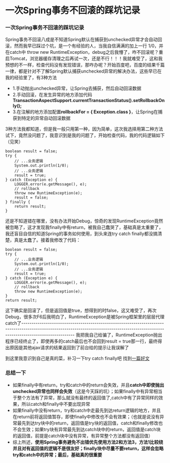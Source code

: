 # 一次Spring事务不回滚的踩坑记录

### 一次Spring事务不回滚的踩坑记录

Spring事务不回滚八成是不知道Spring默认在捕获到unchecked异常才会自动回滚，然而我早已踩过个坑，是一个有经验的人，当我自信满满的加上一行 1/0，并在catch中 throw new RuntimeException，debug之后我懵了，咋不回滚呢？重启Tomcat，浏览器缓存清理之后再试一次，还是不行！！！我就难受了，这和我预想的不一样，检查代码没有发现错误，那咋办呢？开始百度吧，百度的结果千篇一律，都是针对不了解Spring默认捕获unchecked异常的解决办法，这些早已在我的经验里了，有3种方法

* 1.手动抛出unchecked异常，让Spring去捕获，然后自动回滚数据
* 2.手动回滚，在发生异常的地方添加代码 **TransactionAspectSupport.currentTransactionStatus().setRollbackOnly();**
* 3.在注解的地方添加配置**rollbackFor = { Exception.class }**，让Spring在捕获到特定的异常自动回滚数据 

3种方法我都知道，但是我一般只用第一种，因为简单，这次我选择用第二种方法试下，竟然没问题了，我意识到是我的问题了，开始检查代码，我的代码逻辑如下（见笑）

```
boolean result = false;
try {
    // ...业务逻辑
    System.out.println(1/0);
    // ...业务逻辑
    result = true;
} catch (Exception e) {
    LOGGER.error(e.getMessage(), e);
    // rollback
    throw new RuntimeException(e);
    result = false;
} finally {
	return result;
}
```

还是不知道错在哪里，没有办法开始Debug，惊奇的发现RuntimeException竟然被忽略了，这才发现我finally中有return，被我自己蠢哭了，基础真是太重要了，我还盲目自信的知道Spring的事务如何使用，到头来连try catch finally都没搞清楚，真是太蠢了。接着我修改了代码：

```
boolean result = false;
try {
    // ...业务逻辑
    System.out.println(1/0);
    // ...业务逻辑
    result = true;
} catch (Exception e) {
    LOGGER.error(e.getMessage(), e);
    // rollback
    throw new RuntimeException(e);
} 
return result;
```

这下确实是回滚了，但是返回值是true，想得到的时false，这又难受了，再次Debug，很多次F6后我明白了，RuntimeException是被Spring框架里的层层代理catch了--------------------------------------------------------------------------------------------------------------------------------------------------------------------------------------
我把我自己给骗了，RuntimeException抛出程序已经终止了，即使再多的catch最后也不会回到result = true那一行，最终得出原因是其他ajax请求的结果返回到了前台给的提示让我误解了


到这里我意识到自己是真的菜，补习一下try catch finally吧
找到[一篇好文](https://blog.csdn.net/mxd446814583/article/details/80355572)

### 总结一下
* 如果finally中有return，try和catch中的return会失效，并且**catch中即使抛出unchecked异常也同样会失效**（这是今天踩的坑）；如果finally中有异常相当于整个方法有了异常，那么就没有最终的返回值了,catch中有了异常同样的效果，所以catch和finally中不要出现异常
* 如果finally中没有return，try和catch中走最先到达return逻辑的地方，并且在return前将返回值暂存，即使finally中修改也不会有效果；（也就是说没有异常最先到达try块中的return，返回值是try块的返回值，catch和finally修改也不会生效；如果try块有异常最先到达catch块中的return，返回值是catch块的返回值，前提是catch块中没有异常，有异常整个方法都没有返回值）
* 综上所述，**使用Spring事务避免不出错优先使用方法2和方法3，方法1比较绕并且对有返回值的逻辑不是很友好；finally块中尽量不要return，这样会忽略try和catch中的异常；最后，基础真的很重要**

